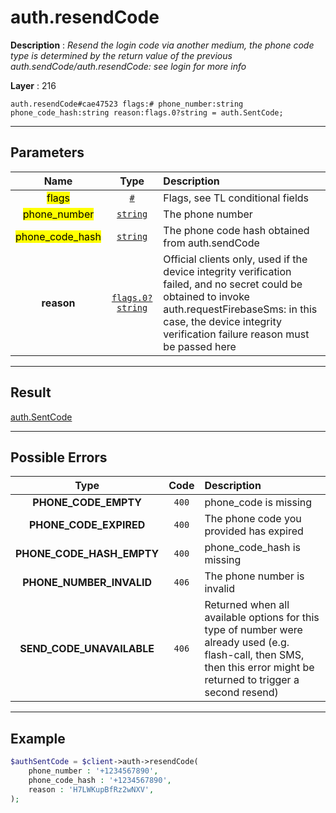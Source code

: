 # auth.resendCode

**Description** : *Resend the login code via another medium, the phone code type is determined by the return value of the previous auth\.sendCode/auth\.resendCode: see login for more info*

**Layer** : 216

```tl
auth.resendCode#cae47523 flags:# phone_number:string phone_code_hash:string reason:flags.0?string = auth.SentCode;
```

---

## Parameters

| Name | Type | Description |
| :---: | :---: | :--- |
| <mark>flags</mark> | [`#`](type/#) | Flags, see TL conditional fields |
| <mark>phone_number</mark> | [`string`](type/string) | The phone number |
| <mark>phone_code_hash</mark> | [`string`](type/string) | The phone code hash obtained from auth.sendCode |
| **reason** | [`flags.0?string`](type/string) | Official clients only, used if the device integrity verification failed, and no secret could be obtained to invoke auth.requestFirebaseSms: in this case, the device integrity verification failure reason must be passed here |

---

## Result

[auth.SentCode](type/auth.SentCode)

---

## Possible Errors

| Type | Code | Description |
| :---: | :---: | :--- |
| **PHONE_CODE_EMPTY** | `400` | phone_code is missing |
| **PHONE_CODE_EXPIRED** | `400` | The phone code you provided has expired |
| **PHONE_CODE_HASH_EMPTY** | `400` | phone_code_hash is missing |
| **PHONE_NUMBER_INVALID** | `406` | The phone number is invalid |
| **SEND_CODE_UNAVAILABLE** | `406` | Returned when all available options for this type of number were already used (e.g. flash-call, then SMS, then this error might be returned to trigger a second resend) |

---

## Example

```php
$authSentCode = $client->auth->resendCode(
	phone_number : '+1234567890',
	phone_code_hash : '+1234567890',
	reason : 'H7LWKupBfRz2wNXV',
);
```